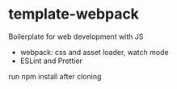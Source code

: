 # template-webpack
Boilerplate for web development with JS
- webpack: css and asset loader, watch mode
- ESLint and Prettier

run npm install after cloning
